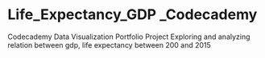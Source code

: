 # Life_Expectancy_GDP _Codecademy
 Codecademy Data Visualization Portfolio Project
Exploring and analyzing relation between gdp, life expectancy between 200 and 2015